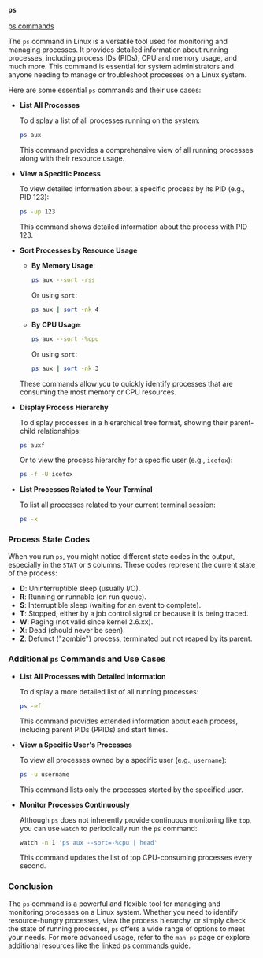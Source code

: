 ### `ps`  
[ps commands](https://blog.sedicomm.com/2018/05/28/30-poleznyh-komand-ps-dlya-monitoringa-protsessov-linux/)  

The `ps` command in Linux is a versatile tool used for monitoring and managing processes. It provides detailed information about running processes, including process IDs (PIDs), CPU and memory usage, and much more. This command is essential for system administrators and anyone needing to manage or troubleshoot processes on a Linux system.

Here are some essential `ps` commands and their use cases:

- **List All Processes**

  To display a list of all processes running on the system:

  ```bash
  ps aux
  ```

  This command provides a comprehensive view of all running processes along with their resource usage.

- **View a Specific Process**

  To view detailed information about a specific process by its PID (e.g., PID 123):

  ```bash
  ps -up 123
  ```

  This command shows detailed information about the process with PID 123.

- **Sort Processes by Resource Usage**

  - **By Memory Usage**:

    ```bash
    ps aux --sort -rss
    ```

    Or using `sort`:

    ```bash
    ps aux | sort -nk 4
    ```

  - **By CPU Usage**:

    ```bash
    ps aux --sort -%cpu
    ```

    Or using `sort`:

    ```bash
    ps aux | sort -nk 3
    ```

  These commands allow you to quickly identify processes that are consuming the most memory or CPU resources.

- **Display Process Hierarchy**

  To display processes in a hierarchical tree format, showing their parent-child relationships:

  ```bash
  ps auxf
  ```

  Or to view the process hierarchy for a specific user (e.g., `icefox`):

  ```bash
  ps -f -U icefox
  ```

- **List Processes Related to Your Terminal**

  To list all processes related to your current terminal session:

  ```bash
  ps -x
  ```

### Process State Codes

When you run `ps`, you might notice different state codes in the output, especially in the `STAT` or `S` columns. These codes represent the current state of the process:

- **D**: Uninterruptible sleep (usually I/O).
- **R**: Running or runnable (on run queue).
- **S**: Interruptible sleep (waiting for an event to complete).
- **T**: Stopped, either by a job control signal or because it is being traced.
- **W**: Paging (not valid since kernel 2.6.xx).
- **X**: Dead (should never be seen).
- **Z**: Defunct ("zombie") process, terminated but not reaped by its parent.

### Additional `ps` Commands and Use Cases

- **List All Processes with Detailed Information**

  To display a more detailed list of all running processes:

  ```bash
  ps -ef
  ```

  This command provides extended information about each process, including parent PIDs (PPIDs) and start times.

- **View a Specific User's Processes**

  To view all processes owned by a specific user (e.g., `username`):

  ```bash
  ps -u username
  ```

  This command lists only the processes started by the specified user.

- **Monitor Processes Continuously**

  Although `ps` does not inherently provide continuous monitoring like `top`, you can use `watch` to periodically run the `ps` command:

  ```bash
  watch -n 1 'ps aux --sort=-%cpu | head'
  ```

  This command updates the list of top CPU-consuming processes every second.

### Conclusion

The `ps` command is a powerful and flexible tool for managing and monitoring processes on a Linux system. Whether you need to identify resource-hungry processes, view the process hierarchy, or simply check the state of running processes, `ps` offers a wide range of options to meet your needs. For more advanced usage, refer to the `man ps` page or explore additional resources like the linked [ps commands guide](https://blog.sedicomm.com/2018/05/28/30-poleznyh-komand-ps-dlya-monitoringa-protsessov-linux/).